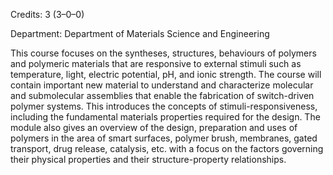 Credits: 3 (3–0–0)

Department: Department of Materials Science and Engineering

This course focuses on the syntheses, structures, behaviours of polymers and polymeric materials that are responsive to external stimuli such as temperature, light, electric potential, pH, and ionic strength. The course will contain important new material to understand and characterize molecular and submolecular assemblies that enable the fabrication of switch-driven polymer systems. This introduces the concepts of stimuli-responsiveness, including the fundamental materials properties required for the design. The module also gives an overview of the design, preparation and uses of polymers in the area of smart surfaces, polymer brush, membranes, gated transport, drug release, catalysis, etc. with a focus on the factors governing their physical properties and their structure-property relationships.